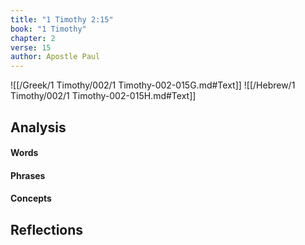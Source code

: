 ```yaml
---
title: "1 Timothy 2:15"
book: "1 Timothy"
chapter: 2
verse: 15
author: Apostle Paul
---
```

![[/Greek/1 Timothy/002/1 Timothy-002-015G.md#Text]]
![[/Hebrew/1 Timothy/002/1 Timothy-002-015H.md#Text]]

## Analysis

#### Words

#### Phrases

#### Concepts

## Reflections
